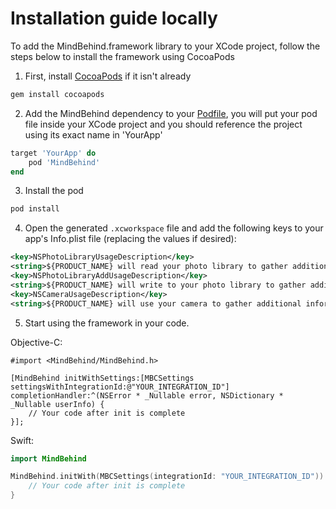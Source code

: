 # Installation guide locally

To add the MindBehind.framework library to your XCode project, follow the steps below to install the framework using CocoaPods

1. First, install [CocoaPods](https://cocoapods.org/) if it isn't already

```bash
gem install cocoapods
```

2. Add the MindBehind dependency to your [Podfile](https://guides.cocoapods.org/using/the-podfile.html), you will put your pod file inside your XCode project and you should reference the project using its exact name in 'YourApp'

```ruby
target 'YourApp' do
    pod 'MindBehind'
end
```

3. Install the pod

```bash
pod install
```

4. Open the generated `.xcworkspace` file and add the following keys to your app's Info.plist file (replacing the values if desired):

```xml
<key>NSPhotoLibraryUsageDescription</key>
<string>${PRODUCT_NAME} will read your photo library to gather additional information</string>
<key>NSPhotoLibraryAddUsageDescription</key>
<string>${PRODUCT_NAME} will write to your photo library to gather additional information</string>
<key>NSCameraUsageDescription</key>
<string>${PRODUCT_NAME} will use your camera to gather additional information</string>
```

5. Start using the framework in your code.

Objective-C:

```objc
#import <MindBehind/MindBehind.h>

[MindBehind initWithSettings:[MBCSettings settingsWithIntegrationId:@"YOUR_INTEGRATION_ID"] completionHandler:^(NSError * _Nullable error, NSDictionary * _Nullable userInfo) {
    // Your code after init is complete
}];
```

Swift:

```swift
import MindBehind

MindBehind.initWith(MBCSettings(integrationId: "YOUR_INTEGRATION_ID")) { (error: Error?, userInfo: [AnyHashable : Any]?) in
    // Your code after init is complete
}
```
